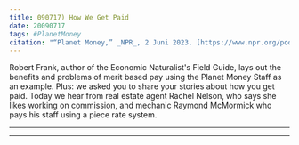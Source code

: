 ```yaml
---
title: 090717) How We Get Paid
date: 20090717
tags: #PlanetMoney
citation: "“Planet Money,” _NPR_, 2 Juni 2023. [https://www.npr.org/podcasts/510289/planet-money](https://www.npr.org/podcasts/510289/planet-money) (diakses 4 Juni 2023)."
---
```


Robert Frank, author of the Economic Naturalist's Field Guide, lays out the benefits and problems of merit based pay using the Planet Money Staff as an example. Plus: we asked you to share your stories about how you get paid. Today we hear from real estate agent Rachel Nelson, who says she likes working on commission, and mechanic Raymond McMormick who pays his staff using a piece rate system.

----



----
